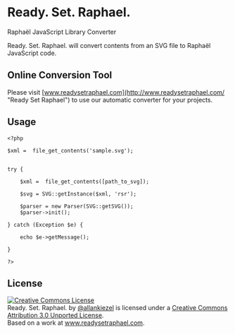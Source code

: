 Ready. Set. Raphael.
=========

Raphaël JavaScript Library Converter

Ready. Set. Raphael. will convert contents from an SVG file to Raphaël JavaScript code.

Online Conversion Tool
----

Please visit [www.readysetraphael.com](http://www.readysetraphael.com/ "Ready Set Raphael") to use our automatic converter for your projects.

Usage
--------------

```
<?php

$xml =  file_get_contents('sample.svg');


try {

    $xml =  file_get_contents([path_to_svg]);

    $svg = SVG::getInstance($xml, 'rsr');

    $parser = new Parser(SVG::getSVG());
    $parser->init();

} catch (Exception $e) {

    echo $e->getMessage();

}

?>
```

License
----

<p>
<a rel="license" href="http://creativecommons.org/licenses/by/3.0/"><img alt="Creative Commons License" style="border-width:0" src="http://i.creativecommons.org/l/by/3.0/80x15.png" /></a><br /><span xmlns:dct="http://purl.org/dc/terms/" href="http://purl.org/dc/dcmitype/Text" property="dct:title" rel="dct:type">Ready. Set. Raphael.</span> by <a xmlns:cc="http://creativecommons.org/ns#" href="http://www.twitter.com/allankiezel" property="cc:attributionName" rel="cc:attributionURL">@allankiezel</a> is licensed under a <a rel="license" href="http://creativecommons.org/licenses/by/3.0/">Creative Commons Attribution 3.0 Unported License</a>.<br />Based on a work at <a xmlns:dct="http://purl.org/dc/terms/" href="http://www.readysetraphael.com" rel="dct:source">www.readysetraphael.com</a>.
</p>

